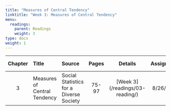 ```yaml
---
title: "Measures of Central Tendency"
linktitle: "Week 3: Measures of Central Tendency"
menu:
  readings:
    parent: Readings
    weight: 3
type: docs
weight: 1
---
```

<script src="/rmarkdown-libs/kePrint/kePrint.js"></script>
<link href="/rmarkdown-libs/lightable/lightable.css" rel="stylesheet" />





<table class="table table-striped table-hover" style="width: auto !important; margin-left: auto; margin-right: auto;">
 <thead>
  <tr>
   <th style="text-align:center;"> Chapter </th>
   <th style="text-align:left;"> Title </th>
   <th style="text-align:left;"> Source </th>
   <th style="text-align:center;"> Pages </th>
   <th style="text-align:center;"> Details </th>
   <th style="text-align:center;"> Assigned </th>
   <th style="text-align:center;"> Read Before </th>
   <th style="text-align:center;"> Required </th>
   <th style="text-align:center;"> Tasks </th>
   <th style="text-align:center;"> Materials </th>
   <th style="text-align:center;"> Example </th>
   <th style="text-align:center;"> Data Camp </th>
  </tr>
 </thead>
<tbody>
  <tr>
   <td style="text-align:center;width: 5em; "> 3 </td>
   <td style="text-align:left;width: 20em; "> Measures of Central Tendency </td>
   <td style="text-align:left;width: 12em; "> Social Statistics for a Diverse Society </td>
   <td style="text-align:center;width: 5em; "> 75-97 </td>
   <td style="text-align:center;width: 10em; "> [Week 3](/readings/03-reading/) </td>
   <td style="text-align:center;width: 10em; "> 8/26/21 </td>
   <td style="text-align:center;width: 10em; "> 9/2/21 </td>
   <td style="text-align:center;"> <svg aria-hidden="true" role="img" viewbox="0 0 512 512" style="height:15px;width:15px;vertical-align:-0.125em;margin-left:auto;margin-right:auto;font-size:inherit;fill:#428bca;overflow:visible;position:relative;"><path d="M0 256C0 114.6 114.6 0 256 0C397.4 0 512 114.6 512 256C512 397.4 397.4 512 256 512C114.6 512 0 397.4 0 256zM371.8 211.8C382.7 200.9 382.7 183.1 371.8 172.2C360.9 161.3 343.1 161.3 332.2 172.2L224 280.4L179.8 236.2C168.9 225.3 151.1 225.3 140.2 236.2C129.3 247.1 129.3 264.9 140.2 275.8L204.2 339.8C215.1 350.7 232.9 350.7 243.8 339.8L371.8 211.8z"></path></svg> </td>
   <td style="text-align:center;"> [Link](/tasks/03-tasks/) </td>
   <td style="text-align:center;"> [Link](/materials/03-content/) </td>
   <td style="text-align:center;"> [Link](/materials/03-example/) </td>
   <td style="text-align:center;"> [Link](/datacamp/02-module/) </td>
  </tr>
</tbody>
</table>

